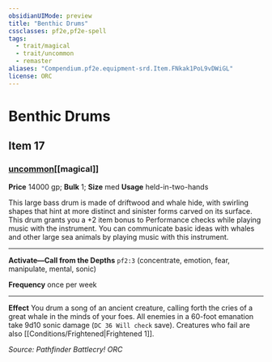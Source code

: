 ```yaml
---
obsidianUIMode: preview
title: "Benthic Drums"
cssclasses: pf2e,pf2e-spell
tags:
  - trait/magical
  - trait/uncommon
  - remaster
aliases: "Compendium.pf2e.equipment-srd.Item.FNkak1PoL9vDWiGL"
license: ORC
---
```

# Benthic Drums
## Item 17
### [uncommon](uncommon "Uncommon Rarity Trait")[[magical]]


**Price** 14000 gp; 
**Bulk** 1; **Size** med
**Usage** held-in-two-hands

This large bass drum is made of driftwood and whale hide, with swirling shapes that hint at more distinct and sinister forms carved on its surface. This drum grants you a +2 item bonus to Performance checks while playing music with the instrument. You can communicate basic ideas with whales and other large sea animals by playing music with this instrument.

* * *

**Activate—Call from the Depths** `pf2:3` (concentrate, emotion, fear, manipulate, mental, sonic)

**Frequency** once per week

* * *

**Effect** You drum a song of an ancient creature, calling forth the cries of a great whale in the minds of your foes. All enemies in a 60-foot emanation take 9d10 sonic damage (`DC 36 Will check` save). Creatures who fail are also [[Conditions/Frightened|Frightened 1]].

*Source: Pathfinder Battlecry!*
*ORC*